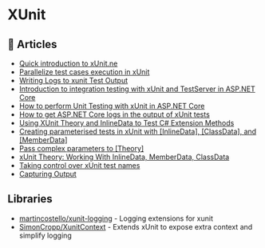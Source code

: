# XUnit

## 📕 Articles
- [Quick introduction to xUnit.ne](https://www.meziantou.net/quick-introduction-to-xunitdotnet.htm)
- [Parallelize test cases execution in xUnit](https://www.meziantou.net/parallelize-test-cases-execution-in-xunit.htm)
- [Writing Logs to xunit Test Output](https://blog.martincostello.com/writing-logs-to-xunit-test-output/)
- [Introduction to integration testing with xUnit and TestServer in ASP.NET Core](https://andrewlock.net/introduction-to-integration-testing-with-xunit-and-testserver-in-asp-net-core/)
- [How to perform Unit Testing with xUnit in ASP.NET Core](https://www.hosting.work/aspnet-core-xunit-unit-testing/)
- [How to get ASP.NET Core logs in the output of xUnit tests](https://www.meziantou.net/how-to-get-asp-net-core-logs-in-the-output-of-xunit-tests.htm)
- [Using XUnit Theory and InlineData to Test C# Extension Methods](https://exceptionnotfound.net/using-xunit-theory-and-inlinedata-to-test-c-extension-methods/)
- [Creating parameterised tests in xUnit with [InlineData], [ClassData], and [MemberData]](https://andrewlock.net/creating-parameterised-tests-in-xunit-with-inlinedata-classdata-and-memberdata/)
- [Pass complex parameters to [Theory]](https://stackoverflow.com/questions/22093843/pass-complex-parameters-to-theory)
- [xUnit Theory: Working With InlineData, MemberData, ClassData](https://hamidmosalla.com/2017/02/25/xunit-theory-working-with-inlinedata-memberdata-classdata/)
- [Taking control over xUnit test names](https://gsferreira.com/archive/2021/taking-control-over-xunit-test-names/)
- [Capturing Output](https://xunit.net/docs/capturing-output)
## Libraries
- [martincostello/xunit-logging](https://github.com/martincostello/xunit-logging) - Logging extensions for xunit
- [SimonCropp/XunitContext](https://github.com/SimonCropp/XunitContext) - Extends xUnit to expose extra context and simplify logging